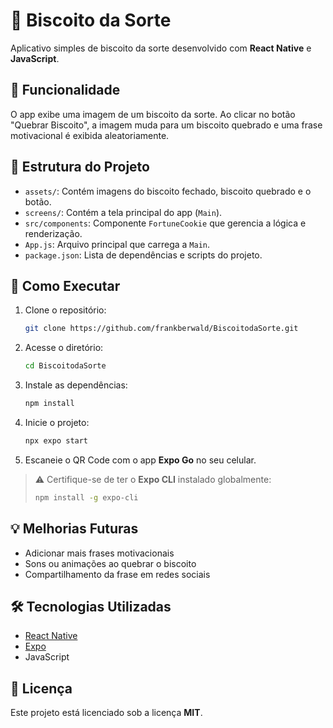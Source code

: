 # 🍪 Biscoito da Sorte

Aplicativo simples de biscoito da sorte desenvolvido com **React Native** e **JavaScript**.

## 📱 Funcionalidade

O app exibe uma imagem de um biscoito da sorte. Ao clicar no botão "Quebrar Biscoito", a imagem muda para um biscoito quebrado e uma frase motivacional é exibida aleatoriamente.

## 📂 Estrutura do Projeto

- `assets/`: Contém imagens do biscoito fechado, biscoito quebrado e o botão.
- `screens/`: Contém a tela principal do app (`Main`).
- `src/components`: Componente `FortuneCookie` que gerencia a lógica e renderização.
- `App.js`: Arquivo principal que carrega a `Main`.
- `package.json`: Lista de dependências e scripts do projeto.

## 🚀 Como Executar

1. Clone o repositório:

   ```bash
   git clone https://github.com/frankberwald/BiscoitodaSorte.git
   ```

2. Acesse o diretório:

   ```bash
   cd BiscoitodaSorte
   ```

3. Instale as dependências:

   ```bash
   npm install
   ```

4. Inicie o projeto:

   ```bash
   npx expo start
   ```

5. Escaneie o QR Code com o app **Expo Go** no seu celular.

> ⚠️ Certifique-se de ter o **Expo CLI** instalado globalmente:
> 
> ```bash
> npm install -g expo-cli
> ```

## 💡 Melhorias Futuras

- Adicionar mais frases motivacionais
- Sons ou animações ao quebrar o biscoito
- Compartilhamento da frase em redes sociais

## 🛠️ Tecnologias Utilizadas

- [React Native](https://reactnative.dev/)
- [Expo](https://expo.dev/)
- JavaScript

## 📄 Licença

Este projeto está licenciado sob a licença **MIT**.
